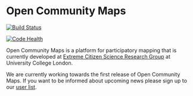 Open Community Maps
===================

[![Build Status](https://travis-ci.org/ExCiteS/opencommunitymaps.svg?branch=master)](https://travis-ci.org/ExCiteS/opencommunitymaps)

[![Code Health](https://landscape.io/github/ExCiteS/opencommunitymaps/master/landscape.png)](https://landscape.io/github/ExCiteS/opencommunitymaps/master)

Open Community Maps is a platform for participatory mapping that is currently developed at [Extreme Citizen Science Research Group](http://ucl.ac.uk/excites) at University College London. 

We are currently working towards the first release of Open Community Maps. If you want to be informed about upcoming news please sign up to our [user list](https://groups.google.com/d/forum/opencommunitymaps).

